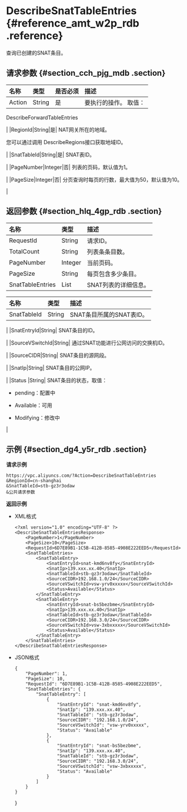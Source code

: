 # DescribeSnatTableEntries {#reference_amt_w2p_rdb .reference}

查询已创建的SNAT条目。

## 请求参数 {#section_cch_pjg_mdb .section}

|名称|类型|是否必须|描述|
|:-|:-|:---|:-|
|Action|String|是| 要执行的操作。 取值：

 DescribeForwardTableEntries

 |
|RegionId|String|是| NAT网关所在的地域。

 您可以通过调用 DescribeRegions接口获取地域ID。

 |
|SnatTableId|String|是| SNAT表ID。

 |
|PageNumber|Integer|否| 列表的页码，默认值为1。

 |
|PageSize|Integer|否| 分页查询时每页的行数，最大值为50，默认值为10。

 |

## 返回参数 {#section_hlq_4gp_rdb .section}

|名称|类型|描述|
|:-|:-|:-|
|RequestId|String|请求ID。|
|TotalCount|String|列表条条目数。|
|PageNumber|Integer|当前页码。|
|PageSize|String|每页包含多少条目。|
|SnatTableEntries|List|SNAT列表的详细信息。|

|名称|类型|描述|
|:-|:-|:-|
|SnatTableId|String| SNAT条目所属的SNAT表ID。

 |
|SnatEntryId|String| SNAT条目的ID。

 |
|SourceVSwitchId|String| 通过SNAT功能进行公网访问的交换机ID。

 |
|SourceCIDR|String| SNAT条目的源网段。

 |
|SnatIp|String| SNAT条目的公网IP。

 |
|Status |String| SNAT条目的状态，取值：

 -   pending：配置中

-   Available：可用

-   Modifying：修改中


 |

## 示例 {#section_dg4_y5r_rdb .section}

**请求示例**

``` {#createVPCpub}
https://vpc.aliyuncs.com/?Action=DescribeSnatTableEntries
&RegionId=cn-shanghai
&SnatTableId=stb-gz3r3odaw
&公共请求参数
```

**返回示例**

-   XML格式

    ```
    <?xml version="1.0" encoding="UTF-8" ?>
    <DescribeSnatTableEntriesResponse>	
    	<PageNumber>1</PageNumber>
    	<PageSize>10</PageSize>
    	<RequestId>6D7E89B1-1C5B-412B-8585-4908E222EED5</RequestId>
    	<SnatTableEntries>
    		<SnatTableEntry>
    			<SnatEntryId>snat-kmd6nv8fy</SnatEntryId>
    			<SnatIp>139.xxx.xx.40</SnatIp>
    			<SnatTableId>stb-gz3r3odaw</SnatTableId>
    			<SourceCIDR>192.168.1.0/24</SourceCIDR>
    			<SourceVSwitchId>vsw-yrv0xxxxx</SourceVSwitchId>
    			<Status>Available</Status>
    		</SnatTableEntry>
    		<SnatTableEntry>
    			<SnatEntryId>snat-bs5bezbme</SnatEntryId>
    			<SnatIp>139.xxx.xx.40</SnatIp>
    			<SnatTableId>stb-gz3r3odaw</SnatTableId>
    			<SourceCIDR>192.168.3.0/24</SourceCIDR>
    			<SourceVSwitchId>vsw-3xbxxxxx</SourceVSwitchId>
    			<Status>Available</Status>
    		</SnatTableEntry>
    	</SnatTableEntries>
    </DescribeSnatTableEntriesResponse>
    ```

-   JSON格式

    ```
    {
        "PageNumber": 1, 
        "PageSize": 10, 
        "RequestId": "6D7E89B1-1C5B-412B-8585-4908E222EED5", 
        "SnatTableEntries": {
            "SnatTableEntry": [
                {
                    "SnatEntryId": "snat-kmd6nv8fy", 
                    "SnatIp": "139.xxx.xx.40", 
                    "SnatTableId": "stb-gz3r3odaw", 
                    "SourceCIDR": "192.168.1.0/24", 
                    "SourceVSwitchId": "vsw-yrv0xxxxx", 
                    "Status": "Available"
                }, 
                {
                    "SnatEntryId": "snat-bs5bezbme", 
                    "SnatIp": "139.xxx.xx.40", 
                    "SnatTableId": "stb-gz3r3odaw", 
                    "SourceCIDR": "192.168.3.0/24", 
                    "SourceVSwitchId": "vsw-3xbxxxxx", 
                    "Status": "Available"
                }
            ]
        }
    }
    ```

    \}


